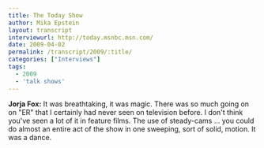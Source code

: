 ```yaml
---
title: The Today Show
author: Mika Epstein
layout: transcript
interviewurl: http://today.msnbc.msn.com/  
date: 2009-04-02
permalink: /transcript/2009/:title/
categories: ["Interviews"]
tags:
  - 2009
  - 'talk shows'
---
```


**Jorja Fox:** It was breathtaking, it was magic. There was so much going on on "ER" that I certainly had never seen on television before. I don't think you've seen a lot of it in feature films. The use of steady-cams ... you could do almost an entire act of the show in one sweeping, sort of solid, motion. It was a dance.